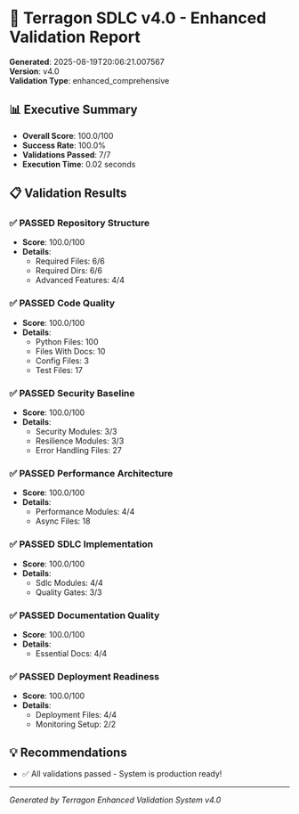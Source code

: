 # 🚀 Terragon SDLC v4.0 - Enhanced Validation Report

**Generated**: 2025-08-19T20:06:21.007567  
**Version**: v4.0  
**Validation Type**: enhanced_comprehensive

## 📊 Executive Summary

- **Overall Score**: 100.0/100
- **Success Rate**: 100.0%
- **Validations Passed**: 7/7
- **Execution Time**: 0.02 seconds

## 📋 Validation Results

### ✅ PASSED Repository Structure

- **Score**: 100.0/100
- **Details**:
  - Required Files: 6/6
  - Required Dirs: 6/6
  - Advanced Features: 4/4

### ✅ PASSED Code Quality

- **Score**: 100.0/100
- **Details**:
  - Python Files: 100
  - Files With Docs: 10
  - Config Files: 3
  - Test Files: 17

### ✅ PASSED Security Baseline

- **Score**: 100.0/100
- **Details**:
  - Security Modules: 3/3
  - Resilience Modules: 3/3
  - Error Handling Files: 27

### ✅ PASSED Performance Architecture

- **Score**: 100.0/100
- **Details**:
  - Performance Modules: 4/4
  - Async Files: 18

### ✅ PASSED SDLC Implementation

- **Score**: 100.0/100
- **Details**:
  - Sdlc Modules: 4/4
  - Quality Gates: 3/3

### ✅ PASSED Documentation Quality

- **Score**: 100.0/100
- **Details**:
  - Essential Docs: 4/4

### ✅ PASSED Deployment Readiness

- **Score**: 100.0/100
- **Details**:
  - Deployment Files: 4/4
  - Monitoring Setup: 2/2

## 💡 Recommendations

- ✅ All validations passed - System is production ready!

---

*Generated by Terragon Enhanced Validation System v4.0*
